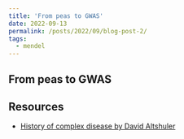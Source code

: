 ```yaml
---
title: 'From peas to GWAS'
date: 2022-09-13
permalink: /posts/2022/09/blog-post-2/
tags:
  - mendel
---
```


## From peas to GWAS



## Resources
* [History of complex disease by David Altshuler](https://www.youtube.com/watch?v=SMnJ1LPqhVY&list=PLEEE2A91B09B77B4A&index=99)
